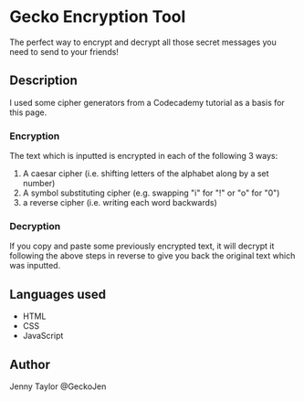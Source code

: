 # Gecko Encryption Tool

The perfect way to encrypt and decrypt all those secret messages you need to send to your friends!

## Description

I used some cipher generators from a Codecademy tutorial as a basis for this page. 

### Encryption 

The text which is inputted is encrypted in each of the following 3 ways:
1. A caesar cipher (i.e. shifting letters of the alphabet along by a set number)
2. A symbol substituting cipher (e.g. swapping "i" for "!" or "o" for "0")
3. a reverse cipher (i.e. writing each word backwards)

### Decryption

If you copy and paste some previously encrypted text, it will decrypt it following the above steps in reverse to give you back the original text which was inputted.

## Languages used

* HTML
* CSS 
* JavaScript

## Author

Jenny Taylor
@GeckoJen